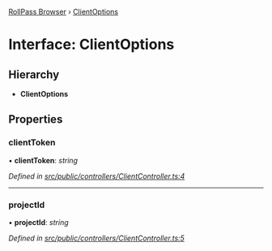 [RollPass Browser](../README.md) › [ClientOptions](clientoptions.md)

# Interface: ClientOptions

## Hierarchy

* **ClientOptions**

## Properties

###  clientToken

• **clientToken**: *string*

*Defined in [src/public/controllers/ClientController.ts:4](https://github.com/RollPass/rollpass-js/blob/0cb2eb5/src/public/controllers/ClientController.ts#L4)*

___

###  projectId

• **projectId**: *string*

*Defined in [src/public/controllers/ClientController.ts:5](https://github.com/RollPass/rollpass-js/blob/0cb2eb5/src/public/controllers/ClientController.ts#L5)*
